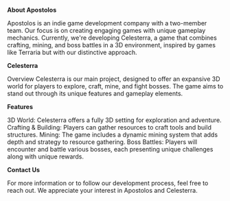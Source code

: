 **About Apostolos**

Apostolos is an indie game development company with a two-member team. Our focus is on creating engaging games with unique gameplay mechanics. Currently, we're developing Celesterra, a game that combines crafting, mining, and boss battles in a 3D environment, inspired by games like Terraria but with our distinctive approach.

**Celesterra**

Overview
Celesterra is our main project, designed to offer an expansive 3D world for players to explore, craft, mine, and fight bosses. The game aims to stand out through its unique features and gameplay elements.

**Features**

3D World: Celesterra offers a fully 3D setting for exploration and adventure.
Crafting & Building: Players can gather resources to craft tools and build structures.
Mining: The game includes a dynamic mining system that adds depth and strategy to resource gathering.
Boss Battles: Players will encounter and battle various bosses, each presenting unique challenges along with unique rewards.

**Contact Us**

For more information or to follow our development process, feel free to reach out. We appreciate your interest in Apostolos and Celesterra.
